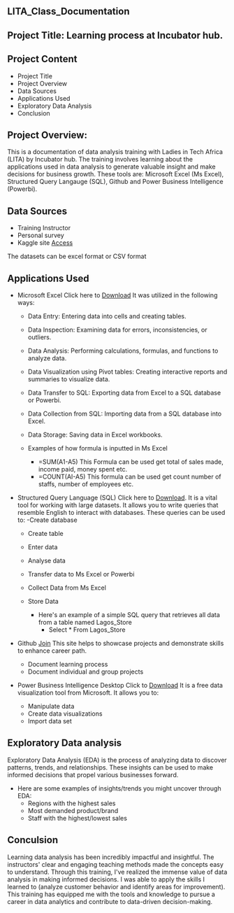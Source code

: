 ## LITA_Class_Documentation

## Project Title: Learning process at Incubator hub.

## Project Content
- Project Title
- Project Overview
- Data Sources 
- Applications Used
- Exploratory Data Analysis
- Conclusion


## Project Overview: 
This is a documentation of data analysis training with Ladies in Tech Africa (LITA) by Incubator hub. The training involves learning about the applications used in data analysis to generate valuable insight and make decisions for business growth. These tools are: Microsoft Excel (Ms Excel), Structured Query Langauge (SQL), Github and Power Business Intelligence (Powerbi). 

## Data Sources
   - Training Instructor
   - Personal survey
   - Kaggle site [Access](https://www.kaggle.com/)
     
The datasets can be excel format or CSV format

## Applications Used
- Microsoft Excel Click here to [Download](https://www.microsoft.com/en-us/microsoft-365/excel) It was utilized in the following ways:
   - Data Entry: Entering data into cells and creating tables.
   - Data Inspection: Examining data for errors, inconsistencies, or outliers.
   - Data Analysis: Performing calculations, formulas, and functions to analyze data.
   - Data Visualization using Pivot tables: Creating interactive reports and summaries to visualize data.
   - Data Transfer to SQL: Exporting data from Excel to a SQL database or Powerbi.
   - Data Collection from SQL: Importing data from a SQL database into Excel.
   - Data Storage: Saving data in Excel workbooks.
   
   - Examples of how formula is inputted in Ms Excel 
      - =SUM(A1-A5)
      This Formula can be used get total of sales made, income paid, money spent etc.
      - =COUNT(AI-A5)
      This formula can be used get count number of staffs, number of employees etc.


 - Structured Query Language (SQL) Click here to [Download](https://www.microsoft.com/en-us/sql-server/sql-server-downloads). It is a vital tool for working with large datasets. It allows you to write queries that resemble English to interact with databases. These queries can be used to:
   -Create database
   - Create table
   - Enter data
   - Analyse data
   - Transfer data to Ms Excel or Powerbi
   - Collect Data from Ms Excel
   - Store Data
     
     - Here's an example of a simple SQL query that retrieves all data from a table named Lagos_Store
       - Select * From Lagos_Store


- Github [Join](https://github.com)
This site helps to showcase projects and demonstrate skills to enhance career path.
    - Document learning process
    - Document individual and group projects

- Power Business Intelligence Desktop Click to  [Download](https://www.microsoft.com/en-us/power-platform/products/power-bi/downloads) It is a free data visualization tool from Microsoft. It allows you to:
   - Manipulate data
   - Create data visualizations
   - Import data set

## Exploratory Data analysis
Exploratory Data Analysis (EDA) is the process of analyzing data to discover patterns, trends, and relationships. These insights can be used to make informed decisions that propel various businesses forward.
- Here are some examples of insights/trends you might uncover through EDA:
   - Regions with the highest sales
   - Most demanded product/brand
   - Staff with the highest/lowest sales


## Conculsion
Learning data analysis has been incredibly impactful and insightful. The instructors' clear and engaging teaching methods made the concepts easy to understand. Through this training, I've realized the immense value of data analysis in making informed decisions. I was able to apply the skills I learned to (analyze customer behavior and identify areas for improvement). This training has equipped me with the tools and knowledge to pursue a career in data analytics and contribute to data-driven decision-making.



  
